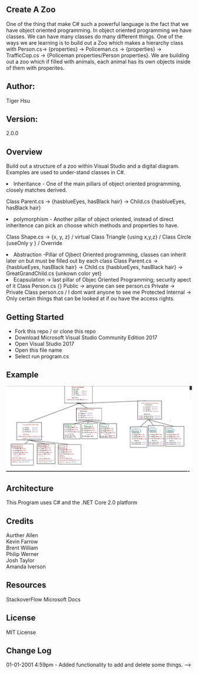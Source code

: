 ## Create A Zoo
One of the thing that make C# such a powerful language is the fact that we have object oriented programming. In object oriented programming we have classes. We can have many classes do many different things. One of the ways we are learning is to build out a Zoo which makes a hierarchy class
with Person.cs-> {properties} -> Policeman.cs -> {properties} -> TrafficCop.cs -> {Policeman properties/Person properties}.
We are building out a zoo which if filled with animals, each animal has its own objects inside of them with properites. 

## Author:
Tiger Hsu

## Version:
2.0.0 

## Overview
Build out a structure of a zoo within Visual Studio and a digital diagram.
Examples are used to under-stand classes in C#.

<li> Inheritance - One of the main pillars of object oriented programming, closely matches derived.<br>

Class Parent.cs -> {hasblueEyes, hasBlack hair} -> Child.cs {hasblueEyes, hasBlack hair}

<li> polymorphism - Another pillar of object oriented, instead of direct inheritence can pick an choose which methods and properties 
to have.

Class Shape.cs -> {x, y, z} / virtual 
                Class Triangle {using x,y,z} / 
                Class  Circle {useOnly y } / Override

<li> Abstraction -Pillar of Ojbect Oriented programming, classes can inherit later on but must be filled out by each class
Class Parent.cs -> {hasblueEyes, hasBlack hair} -> Child.cs {hasblueEyes, hasBlack hair} -> GreatGrandChild.cs {unkown color yet}

<li> Ecapsulation -> last pillar of Objec Oriented Programming; security apect of it
Class Person.cs {}
Public -> anyone can see person.cs 
Private -> Private Class person.cs / I dont want anyone to see me
Protected Internal -> Only certain things that can be looked at if ou have the access rights.



## Getting Started
- Fork this repo / or clone this repo
- Download Microsoft Visual Studio Community Edition 2017
- Open Visual Studio 2017
- Open this file name 
- Select run program.cs

## Example

![alt text](/Zoo/PokemonSnip.JPG)

## Architecture
This  Program uses C# and the .NET Core 2.0 platform

## Credits
Aurther Allen <br>
Kevin Farrow <br>
Brent William <br>
Philip Werner <br>
Josh Taylor <br>
Amanda Iverson <br>

## Resources
StackoverFlow
Microsoft Docs

## License
MIT License

## Change Log

01-01-2001 4:59pm - Added functionality to add and delete some things. -->
